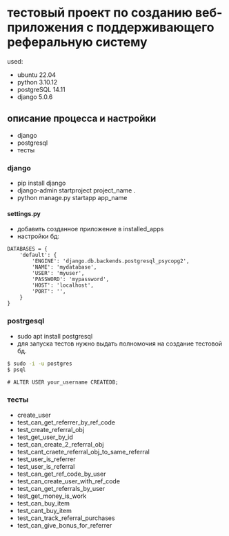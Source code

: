 # тестовый проект по созданию веб-приложения с поддерживающего реферальную систему
used:
- ubuntu 22.04
- python 3.10.12
- postgreSQL 14.11
- django 5.0.6

## описание процесса и настройки
- django
- postgresql
- тесты

### django
- pip install django
- django-admin startproject project_name .
- python manage.py startapp app_name
#### settings.py
- добавить созданное приложение в installed_apps
- настройки бд:
```
DATABASES = {
    'default': {
        'ENGINE': 'django.db.backends.postgresql_psycopg2',
        'NAME': 'mydatabase',
        'USER': 'myuser',
        'PASSWORD': 'mypassword',
        'HOST': 'localhost',
        'PORT': '',
    }
}
```

### postrgesql
- sudo apt install postgresql
- для запуска тестов нужно выдать полномочия на создание тестовой бд.
```sh
$ sudo -i -u postgres
$ psql
```
```psql
# ALTER USER your_username CREATEDB;
```

###  тесты
- create_user
- test_can_get_referrer_by_ref_code
- test_create_referral_obj
- test_get_user_by_id
- test_can_create_2_referral_obj
- test_cant_craete_referral_obj_to_same_referral
- test_user_is_referrer
- test_user_is_referral
- test_can_get_ref_code_by_user
- test_can_create_user_with_ref_code
- test_can_get_referrals_by_user
- test_get_money_is_work
- test_can_buy_item
- test_cant_buy_item
- test_can_track_referral_purchases
- test_can_give_bonus_for_referrer